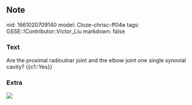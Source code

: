 ## Note
nid: 1661020709140
model: Cloze-chrisc-ff04e
tags: GSSE::!Contributor::Victor_Liu
markdown: false

### Text
Are the proximal radioulnar joint and the elbow joint one single synovial cavity? {{c1::Yes}}

### Extra
<img src="paste-3d79ede4af67088885470d87fd12822a67017c9d.jpg">
